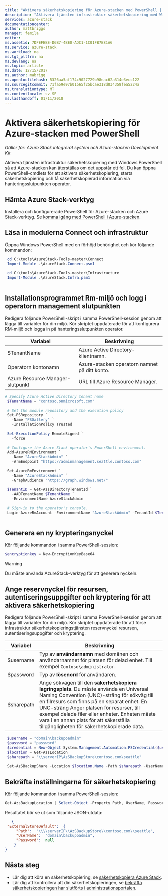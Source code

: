 ```yaml
---
title: "Aktivera säkerhetskopiering för Azure-stacken med PowerShell | Microsoft Docs"
description: "Aktivera tjänsten infrastruktur säkerhetskopiering med Windows PowerShell så att Azure-stacken kan återställas om det uppstår ett fel."
services: azure-stack
documentationcenter: 
author: mattbriggs
manager: femila
editor: 
ms.assetid: 7DFEFEBE-D6B7-4BE0-ADC1-1C01FB7E81A6
ms.service: azure-stack
ms.workload: na
ms.tgt_pltfrm: na
ms.devlang: na
ms.topic: article
ms.date: 12/15/2017
ms.author: mabrigg
ms.openlocfilehash: 5326aa5af174c9027729b98eac62a314e3ecc122
ms.sourcegitcommit: 71fa59e97b01b65f25bcae318d834358fea5224a
ms.translationtype: MT
ms.contentlocale: sv-SE
ms.lasthandoff: 01/11/2018
---
```

# <a name="enable-backup-for-azure-stack-with-powershell"></a>Aktivera säkerhetskopiering för Azure-stacken med PowerShell

*Gäller för: Azure Stack integrerat system och Azure-stacken Development Kit*

Aktivera tjänsten infrastruktur säkerhetskopiering med Windows PowerShell så att Azure-stacken kan återställas om det uppstår ett fel. Du kan öppna PowerShell-cmdlets för att aktivera säkerhetskopiering, starta säkerhetskopiering och få säkerhetskopierad information via hanteringsslutpunkten operator.

## <a name="download-azure-stack-tools"></a>Hämta Azure Stack-verktyg

Installera och konfigurerade PowerShell för Azure-stacken och Azure Stack-verktyg. Se [komma igång med PowerShell i Azure-stacken](https://review.docs.microsoft.com/en-us/azure/azure-stack/azure-stack-powershell-configure-quickstart).

##  <a name="load-the-connect-and-infrastructure-modules"></a>Läsa in modulerna Connect och infrastruktur

Öppna Windows PowerShell med en förhöjd behörighet och kör följande kommandon:

   ```powershell
    cd C:\tools\AzureStack-Tools-master\Connect
    Import-Module .\AzureStack.Connect.psm1
    
    cd C:\tools\AzureStack-Tools-master\Infrastructure
    Import-Module .\AzureStack.Infra.psm1 
    
   ```

##  <a name="setup-rm-environment-and-log-into-the-operator-management-endpoint"></a>Installationsprogrammet Rm-miljö och logg i operatorn management slutpunkten

Redigera följande PowerShell-skript i samma PowerShell-session genom att lägga till variabler för din miljö. Kör skriptet uppdaterade för att konfigurera RM-miljö och logga in på hanteringsslutpunkten operator.

| Variabel    | Beskrivning |
|---          |---          |
| $TenantName | Azure Active Directory-klientnamn. |
| Operatorn kontonamn        | Azure-stacken operatorn namnet på ditt konto. |
| Azure Resource Manager-slutpunkt | URL till Azure Resource Manager. |

   ```powershell
   # Specify Azure Active Directory tenant name
    $TenantName = "contoso.onmicrosoft.com"
    
    # Set the module repository and the execution policy
    Set-PSRepository `
      -Name "PSGallery" `
      -InstallationPolicy Trusted
    
    Set-ExecutionPolicy RemoteSigned `
      -force
    
    # Configure the Azure Stack operator’s PowerShell environment.
    Add-AzureRMEnvironment `
      -Name "AzureStackAdmin" `
      -ArmEndpoint "https://adminmanagement.seattle.contoso.com"
    
    Set-AzureRmEnvironment `
      -Name "AzureStackAdmin" `
      -GraphAudience "https://graph.windows.net/"
    
    $TenantID = Get-AzsDirectoryTenantId `
      -AADTenantName $TenantName `
      -EnvironmentName AzureStackAdmin
    
    # Sign-in to the operator's console.
    Login-AzureRmAccount -EnvironmentName "AzureStackAdmin" -TenantId $TenantID 
    
   ```
## <a name="generate-a-new-encryption-key"></a>Generera en ny krypteringsnyckel

Kör följande kommandon i samma PowerShell-session:

   ```powershell
   $encryptionkey = New-EncryptionKeyBase64
   ```

> [!Warning]  
> Du måste använda AzureStack-verktyg för att generera nyckeln.

## <a name="provide-the-backup-share-credentials-and-encryption-key-to-enable-backup"></a>Ange reservnyckel för resursen, autentiseringsuppgifter och kryptering för att aktivera säkerhetskopiering

Redigera följande PowerShell-skript i samma PowerShell-session genom att lägga till variabler för din miljö. Kör skriptet uppdaterade för att förse infrastruktur säkerhetskopieringstjänsten reservnyckel resursen, autentiseringsuppgifter och kryptering.

| Variabel        | Beskrivning   |
|---              |---                                        |
| $username       | Typ av **användarnamn** med domänen och användarnamnet för platsen för delad enhet. Till exempel `Contoso\administrator`. |
| $password       | Typ av **lösenord** för användaren. |
| $sharepath      | Ange sökvägen till den **säkerhetskopiera lagringsplats**. Du måste använda en Universal Naming Convention (UNC)-sträng för sökväg till en filresurs som finns på en separat enhet. En UNC-sträng Anger platsen för resurser, till exempel delade filer eller enheter. Enheten måste vara i en annan plats för att säkerställa tillgängligheten för säkerhetskopierade data. |

   ```powershell
    $username = "domain\backupoadmin"
    $password = "password"
    $credential = New-Object System.Management.Automation.PSCredential($username, ($password| ConvertTo-SecureString -asPlainText -Force))  
    $location = Get-AzsLocation
    $sharepath = "\\serverIP\AzSBackupStore\contoso.com\seattle"
    
    Set-AzSBackupShare -Location $location.Name -Path $sharepath -UserName $credential.UserName -Password $credential.GetNetworkCredential().password -EncryptionKey $encryptionkey
   ```
   
##  <a name="confirm-backup-settings"></a>Bekräfta inställningarna för säkerhetskopiering

Kör följande kommandon i samma PowerShell-session:

   ```powershell
   Get-AzsBackupLocation | Select-Object -Property Path, UserName, Password | ConvertTo-Json 
   ```

Resultatet bör se ut som följande JSON-utdata:

   ```json
      {
    "ExternalStoreDefault":  {
        "Path":  "\\\\serverIP\\AzSBackupStore\\contoso.com\\seattle",
        "UserName":  "domain\backupoadmin",
        "Password":  null
       }
   } 
   ```

## <a name="next-steps"></a>Nästa steg

 - Lär dig att köra en säkerhetskopiering, se [säkerhetskopiera Azure Stack](azure-stack-backup-back-up-azure-stack.md ).  
- Lär dig att kontrollera att din säkerhetskopieringen, se [bekräfta säkerhetskopieringen har slutförts i administrationsportalen](azure-stack-backup-back-up-azure-stack.md ).
